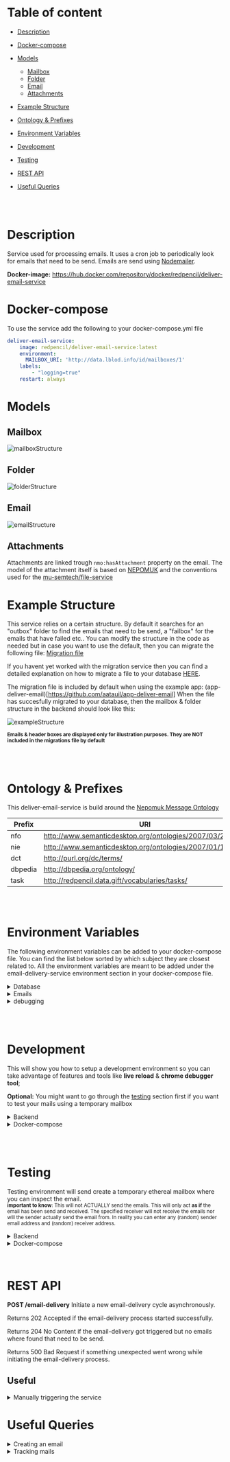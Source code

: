 # Table of content

- [Description](#description)
- [Docker-compose](#docker-compose)
- [Models](#models)
  * [Mailbox](#mailbox)
  * [Folder](#folder)
  * [Email](#email)
  * [Attachments](#attachments)
- [Example Structure](#example-structure)
- [Ontology & Prefixes](#ontology--prefixes)
- [Environment Variables](#environment-variables)
- [Development](#development)
- [Testing](#testing)
- [REST API](#rest-api)
- [Useful Queries](#useful-queries)

  <br> <br>
# Description

Service used for processing emails. It uses a cron job to periodically look for emails that need to be send. Emails are send using [Nodemailer](https://nodemailer.com/).

**Docker-image:** https://hub.docker.com/repository/docker/redpencil/deliver-email-service

# Docker-compose

To use the service add the following to your docker-compose.yml file

```yaml
deliver-email-service:
    image: redpencil/deliver-email-service:latest
    environment: 
      MAILBOX_URI: 'http://data.lblod.info/id/mailboxes/1'
    labels:
        - "logging=true"
    restart: always
```

# Models

## Mailbox

![mailboxStructure](https://user-images.githubusercontent.com/52280338/101146729-a7abc080-361b-11eb-948a-3ee07351c9ce.png)

## Folder

![folderStructure](https://user-images.githubusercontent.com/52280338/98683653-94cc0600-2365-11eb-98f7-cae7c7eb085c.png)

## Email

![emailStructure](https://user-images.githubusercontent.com/52280338/100217257-8cea9500-2f13-11eb-9180-20fe7cb1a3a6.png)


## Attachments

Attachments are linked trough  `nmo:hasAttachment` property on the email. 
The model of the attachment itself is based on [NEPOMUK](http://oscaf.sourceforge.net/nmo.html#nmo:hasAttachment) and the conventions used for the [mu-semtech/file-service](https://github.com/mu-semtech/file-service)

# Example Structure

This service relies on a certain structure. By default it searches for an "outbox" folder to find the emails that need to be send, a "failbox" for the emails that have failed etc.. You can modify the structure in the code as needed but in case you want to use the default, then you can migrate the following file: [Migration file](https://github.com/aatauil/app-deliver-email/blob/master/config/migrations/20190122110800-mailbox-folders.sparql)

If you havent yet worked with the migration service then you can find a detailed explanation on how to migrate a file to your database [HERE](https://github.com/mu-semtech/mu-migrations-service).

The migration file is included by default when using the example app: (app-deliver-email)[https://github.com/aatauil/app-deliver-email]
When the file has succesfully migrated to your database, then the mailbox & folder structure in the backend should look like this:

![exampleStructure](https://user-images.githubusercontent.com/52280338/98683867-d361c080-2365-11eb-9c4d-7a800f393106.png)

<sup><b>Emails & header boxes are displayed only for illustration purposes. They are NOT included in the migrations file by default</b></sup>

<br> <br>
# Ontology & Prefixes

This deliver-email-service is build around the [Nepomuk Message Ontology](http://oscaf.sourceforge.net/nmo.html)

| Prefix  | URI |
|---|---|
| nfo | http://www.semanticdesktop.org/ontologies/2007/03/22/nfo# |
| nie | http://www.semanticdesktop.org/ontologies/2007/01/19/nie# |
| dct | http://purl.org/dc/terms/ |
| dbpedia | http://dbpedia.org/ontology/ |
| task | http://redpencil.data.gift/vocabularies/tasks/ |

<br> <br>
# Environment Variables

The following environment variables can be added to your docker-compose file. You can find the list below sorted by which subject they are closest related to. All the environment variables are meant to be added under the email-delivery-service environment section in your docker-compose file.

<details>
 <summary>Database</summary>

| ENV  | Description | default | required |
|---|---|---|---|
| MAILBOX_URI | Specify the uri of the mailbox that you want to manipulate  | null |X |

</details>

<details>
 <summary>Emails</summary>

| ENV  | Description | default | required |
|---|---|---|---|
| EMAIL_CRON_PATTERN | Pattern describing when a new cron job should trigger. usefull: [cron-pattern-generator](https://crontab.guru/#*/2_*_*_*_*)  | * * 1 * * * |
| SECURE_CONNECTION | if true the connection will use TLS when connecting to server. If false (the default) then TLS is used if server supports the STARTTLS extension. In most cases set this value to true if you are connecting to port 465. For port 587 or 25 keep it false  | false |   |
| EMAIL_PROTOCOL | Choose which protocol you want te use to send the e-mails. Only available option is "smtp"   | "smtp" |  |
| HOURS_DELIVERING_TIMEOUT | Timeout after which the service will stop retrying to send the e-mail after it has failed  | 1 |
| HOURS_SENDING_TIMEOUT | Timeout after which emails in the sending box will be either retried or moved to the failbox  | .5 |
| MAX_BATCH_SIZE | Max amount of emails allowed to be send in parallel. Its recommended not to set this number too high as it can overload the database.  | 10 |
| MAX_RETRY_ATTEMPTS | Max amount of times an email will be tried to resend after it fails  | 5 |
| WELL_KNOWN_SERVICE | Specify the email service you will be using to send the emails. Options: [list](https://github.com/redpencilio/deliver-email-service/blob/main/data/node-mailer-services.js) or "test" | " " | x |
| FROM_NAME  | Name that will be displayed to receiver of the e-mail  | " " |
| EMAIL_ADDRESS | E-mail address from sender  | null | unless "test"  |
| EMAIL_PASSWORD | Password from sender (api-key if service is SendGrid)  | null | unless "test"  |
| ERROR_LOGS_GRAPH | Graph where your error logs will be stored | "http://mu.semte.ch/graphs/public" | |
| LOG_ERRORS | If true, will log the error message in the database when an email was send but returned an error | false | |
| HOST | Is the hostname or IP address to connect to.  | null | unless "test" |
| PORT | is the port to connect to (defaults to 587 if "SECURE_CONNECTION" is false or 465 if true)  | null |

</details>

<details>
 <summary>debugging</summary>

| ENV  | Description | default | required |
|---|---|---|---|
| NODE_ENV  | Choose your node environment. options: "production" or "development"   | "production" | |

</details>

<br> <br>
# Development

This will show you how to setup a development environment so you can take advantage of features and tools like **live reload** & **chrome debugger tool**;


**Optional:**
   You might want to go through the [testing](#testing) section first if you want to test your mails using a temporary mailbox
<br>

<details>
 <summary>Backend</summary>
 
If you already have a backend you want to use for development then you can ignore this, otherwise we have a development backend available that is already configured and has the example structure migrations file to get you up and running quickly. Follow the readme file of the following repo:

[App-deliver-email](https://github.com/aatauil/app-deliver-email)
</details>

<details>
 <summary>Docker-compose</summary>
 
As the image has been build using the [mu-javascript-template](https://hub.docker.com/r/semtech/mu-javascript-template), you will be able to setup a development environment with chrome debugging. To get started quickly, change the deliver-email-service in your docker-compose file to this:

```yaml
  deliver-email-service:
    image: redpencil/deliver-email-service:0.1.3
    ports:
      - 8888:80
      - 9229:9229
    environment:
      MAILBOX_URI: 'http://data.lblod.info/id/mailboxes/1'
      SECURE_CONNECTION: "true"
      NODE_ENV: "development"
      WELL_KNOWN_SERVICE: "myservice"
      EMAIL_ADDRESS: "mymail@myservice.com"
      EMAIL_PASSWORD: "myemailpassword"
      FROM_NAME: "myname"
    labels:
      - "logging=true"
    restart: always
    volumes:
      - ./data/files:/share
      - /path/to/local/cloned/deliver-email-service/folder/:/app/ (for debugging purposes)
    logging: *default-logging

```

<sup><b>Don't forget to change WELL_KNOW_SERVICE, EMAIL_ADDRESS, EMAIL_PASSWORD & FROM_NAME to your own.</b></sup>

</details>

<br> <br>
# Testing

Testing environment will send create a temporary ethereal mailbox where you can inspect the email. <br>
<sup><strong>important to know</strong>: This will not ACTUALLY send the emails. This will only act <strong>as if</strong> the email has been send and received. The specified receiver will not receive the emails nor will the sender actually send the email from. In reality you can enter any (random) sender email address and (random) receiver address.</sup>

<details>
 <summary>Backend</summary>
 
If you already have a backend you want to use for development then you can ignore this, otherwise we have a development backend available that is already configured and has the example structure migrations file to get you up and running quickly. Follow the readme file of the following repo:

[App-deliver-email](https://github.com/aatauil/app-deliver-email)
</details>

<details>
 <summary>Docker-compose</summary>
 
You can easily inspect the mails by changing the WELL_KNOWN_SERVICE in your docker-compose file to "test"
```yaml
  deliver-email-service:
    image: redpencil/deliver-email-service:0.1.3
    environment:
      MAILBOX_URI: 'http://data.lblod.info/id/mailboxes/1'
      WELL_KNOWN_SERVICE: "test"
      FROM_NAME: "RedPencil"
    labels:
      - "logging=true"
    restart: always
    logging: *default-logging
```
When creating an email in the database (see [useful queries](#useful-queries)) the email will go through the same process as it would when sending an email using any other smtp service. The main difference being that the service will create a temporary generated ethereal mailbox for you where you can view your send emails. At the end of each send email, the logs will display a preview url:

```
> EMAIL 3: Preview url https://ethereal.email/message/123456788abcdefg
```
When clicking on the link you will be redirected to the temporary generated mailbox where you can inspect the contents of the mail.
You do not have to worry about it spamming your own or any other mailbox when the test protocol is set.
</details>
<br> <br>


# REST API

**POST /email-delivery**
Initiate a new email-delivery cycle asynchronously.

Returns 202 Accepted if the email-delivery process started successfully.

Returns 204 No Content if the email-delivery got triggered but no emails where found that need to be send.

Returns 500 Bad Request if something unexpected went wrong while initiating the email-delivery process.

## Useful

<details>
 <summary>Manually triggering the service</summary>

You can use postman to trigger the service or use this command (locally)

`wget --post-data='' http://localhost/email-delivery/`

This only works if you add the following to your dispatcher

```ruby
  post "/email-delivery/*path" do
    Proxy.forward conn, path, "http://deliver-email-service/email-delivery/"
  end
```
</details>

# Useful Queries

<details>
 <summary>Creating an email</summary>

```
PREFIX nmo: <http://www.semanticdesktop.org/ontologies/2007/03/22/nmo#>
PREFIX nie: <http://www.semanticdesktop.org/ontologies/2007/01/19/nie#>
PREFIX nfo: <http://www.semanticdesktop.org/ontologies/2007/03/22/nfo#>

INSERT DATA {
  GRAPH <http://mu.semte.ch/graphs/system/email> {

    <http://data.lblod.info/id/emails/1> a nmo:Email;
        nmo:messageFrom "johan@redpencil.io";
        nmo:emailTo "niels@redpencil.io";
        nmo:emailCc "erika@redpencil.io";
        nmo:emailBcc "aad@redpencil.io";
        nmo:messageSubject "Email deliver service";
        nmo:plainTextMessageContent "I really like this service! But when encountering bugs, its important           to create an issue in the repo so it can get resolved";
        nmo:sentDate "";
        nmo:isPartOf <http://data.lblod.info/id/mail-folders/2>.
 }
}
```

<sup>You will want to modify <http://data.lblod.info/id/emails/1> after each inserted mail otherwise you will create duplicates. e.g.  <http://data.lblod.info/id/emails/2>,  <http://data.lblod.info/id/emails/3> etc..</sup>

</details>


<details>
 <summary>Tracking mails</summary>
 
 ```

PREFIX nmo: <http://www.semanticdesktop.org/ontologies/2007/03/22/nmo#>
PREFIX nie: <http://www.semanticdesktop.org/ontologies/2007/01/19/nie#>
PREFIX task: <http://redpencil.data.gift/vocabularies/tasks/>

   SELECT  ?email
      ?messageSubject
      ?messageFrom
      ?emailTo
      ?emailCc
      ?messageId
      ?plainTextMessageContent
      ?htmlMessageContent
      ?sentDate
      ?folder
      ?numberOfRetries

    WHERE {
      GRAPH <http://mu.semte.ch/graphs/system/email> {
        <http://data.lblod.info/id/mailboxes/1> nie:hasPart ?mailfolder.
        ?mailfolder nie:title ?folder.
        ?email nmo:isPartOf ?mailfolder.
        ?email nmo:messageSubject ?messageSubject.
        ?email nmo:messageFrom ?messageFrom.
        ?email nmo:emailTo ?emailTo.

        BIND(0 as ?defaultRetries).
        OPTIONAL {?email task:numberOfRetries ?optionalRetries}.
        BIND(coalesce(?optionalRetries, ?defaultRetries) as ?numberOfRetries).

        BIND('' as ?defaultEmailCc).
        OPTIONAL {?email nmo:emailCc ?optionalEmailCc}.
        BIND(coalesce(?optionalEmailCc, ?defaultEmailCc) as ?emailCc).

        BIND('' as ?defaultmessageId).
        OPTIONAL {?email nmo:messageId ?optionalMessageId}.
        BIND(coalesce(?optionalMessageId, ?defaultmessageId) as ?messageId).

        BIND('' as ?defaultPlainTextMessageContent).
        OPTIONAL {?email nmo:plainTextMessageContent ?optionalPlainTextMessageContent}.
        BIND(coalesce(?optionalPlainTextMessageContent, ?defaultPlainTextMessageContent) as ?plainTextMessageContent).

        BIND('' as ?defaultHtmlMessageContent).
        OPTIONAL {?email nmo:htmlMessageContent ?optionalHtmlMessageContent}.
        BIND(coalesce(?optionalHtmlMessageContent, ?defaultHtmlMessageContent) as ?htmlMessageContent).

        BIND('' as ?defaultSentDate).
        OPTIONAL {?email nmo:sentDate ?optionalSentDate}.
        BIND(coalesce(?optionalSentDate, ?defaultSentDate) as ?sentDate).

      }
    }
GROUP BY ?email ?messageSubject ?messageFrom ?messageId ?plainTextMessageContent ?htmlMessageContent ?sentDate ?numberOfRetries
```
 </details>

